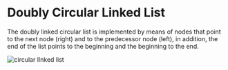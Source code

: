 # Doubly Circular Linked List

The doubly linked circular list is implemented by means of nodes that point to the next node (right) and to the predecessor node (left), in addition, the end of the list points to the beginning and the beginning to the end.

![circular lInked list](https://user-images.githubusercontent.com/115127639/209162198-07f02043-725a-48d1-968c-7023d2dd14c2.png)


